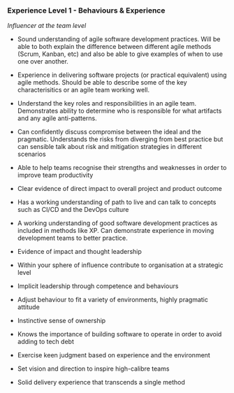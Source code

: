 ### Experience Level 1 - Behaviours & Experience

*Influencer at the team level*

* Sound understanding of agile software development practices. Will be able to both explain the difference between different agile methods (Scrum, Kanban, etc) and also be able to give examples of when to use one over another.

* Experience in delivering software projects (or practical equivalent) using agile methods. Should be able to describe some of the key characterisitics or an agile team working well.

* Understand the key roles and responsibilities in an agile team. Demonstrates ability to determine who is responsible for what artifacts and any agile anti-patterns.

* Can confidently discuss compromise between the ideal and the pragmatic. Understands the risks from diverging from best practice but can sensible talk about risk and mitigation strategies in different scenarios

* Able to help teams recognise their strengths and weaknesses in order to improve team productivity

* Clear evidence of direct impact to overall project and product outcome

* Has a working understanding of path to live and can talk to concepts such as CI/CD and the DevOps culture

* A working understanding of good software development practices as included in methods like XP. Can demonstrate experience in moving development teams to better practice.

* Evidence of impact and thought leadership

* Within your sphere of influence contribute to organisation at a strategic level

* Implicit leadership through competence and behaviours

* Adjust behaviour to fit a variety of environments, highly pragmatic attitude

* Instinctive sense of ownership

* Knows the importance of building software to operate in order to avoid adding to tech debt

* Exercise keen judgment based on experience and the environment

* Set vision and direction to inspire high-calibre teams

* Solid delivery experience that transcends a single method
